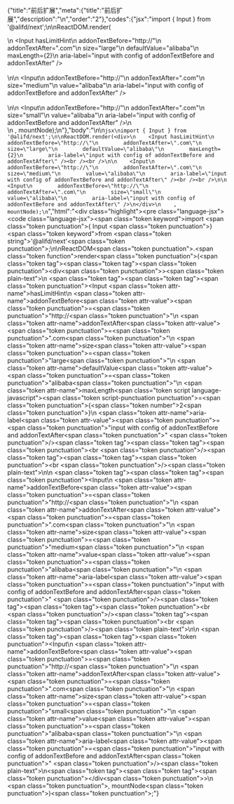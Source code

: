 {"title":"前后扩展","meta":{"title":"前后扩展","description":"\n","order":"2"},"codes":{"jsx":"import { Input } from '@alifd/next';\n\nReactDOM.render(<div>\n    <Input hasLimitHint\n        addonTextBefore=\"http://\"\n        addonTextAfter=\".com\"\n        size=\"large\"\n        defaultValue=\"alibaba\"\n        maxLength={2}\n        aria-label=\"input with config of addonTextBefore and addonTextAfter\" /><br /><br />\n\n    <Input\n        addonTextBefore=\"http://\"\n        addonTextAfter=\".com\"\n        size=\"medium\"\n        value=\"alibaba\"\n        aria-label=\"input with config of addonTextBefore and addonTextAfter\" /><br /><br />\n\n    <Input\n        addonTextBefore=\"http://\"\n        addonTextAfter=\".com\"\n        size=\"small\"\n        value=\"alibaba\"\n        aria-label=\"input with config of addonTextBefore and addonTextAfter\" />\n</div>\n    , mountNode);\n"},"body":"\n\n````jsx\nimport { Input } from '@alifd/next';\n\nReactDOM.render(<div>\n    <Input hasLimitHint\n        addonTextBefore=\"http://\"\n        addonTextAfter=\".com\"\n        size=\"large\"\n        defaultValue=\"alibaba\"\n        maxLength={2}\n        aria-label=\"input with config of addonTextBefore and addonTextAfter\" /><br /><br />\n\n    <Input\n        addonTextBefore=\"http://\"\n        addonTextAfter=\".com\"\n        size=\"medium\"\n        value=\"alibaba\"\n        aria-label=\"input with config of addonTextBefore and addonTextAfter\" /><br /><br />\n\n    <Input\n        addonTextBefore=\"http://\"\n        addonTextAfter=\".com\"\n        size=\"small\"\n        value=\"alibaba\"\n        aria-label=\"input with config of addonTextBefore and addonTextAfter\" />\n</div>\n    , mountNode);\n````","html":"<script>(function(){\"use strict\";\n\nvar _next = require(\"@alifd/next\");\n\nReactDOM.render(React.createElement(\n    \"div\",\n    null,\n    React.createElement(_next.Input, { hasLimitHint: true,\n        addonTextBefore: \"http://\",\n        addonTextAfter: \".com\",\n        size: \"large\",\n        defaultValue: \"alibaba\",\n        maxLength: 2,\n        \"aria-label\": \"input with config of addonTextBefore and addonTextAfter\" }),\n    React.createElement(\"br\", null),\n    React.createElement(\"br\", null),\n    React.createElement(_next.Input, {\n        addonTextBefore: \"http://\",\n        addonTextAfter: \".com\",\n        size: \"medium\",\n        value: \"alibaba\",\n        \"aria-label\": \"input with config of addonTextBefore and addonTextAfter\" }),\n    React.createElement(\"br\", null),\n    React.createElement(\"br\", null),\n    React.createElement(_next.Input, {\n        addonTextBefore: \"http://\",\n        addonTextAfter: \".com\",\n        size: \"small\",\n        value: \"alibaba\",\n        \"aria-label\": \"input with config of addonTextBefore and addonTextAfter\" })\n), mountNode);})()</script><div class=\"highlight\"><pre class=\"language-jsx\"><code class=\"language-jsx\"><span class=\"token keyword\">import</span> <span class=\"token punctuation\">{</span> Input <span class=\"token punctuation\">}</span> <span class=\"token keyword\">from</span> <span class=\"token string\">'@alifd/next'</span><span class=\"token punctuation\">;</span>\n\nReactDOM<span class=\"token punctuation\">.</span><span class=\"token function\">render</span><span class=\"token punctuation\">(</span><span class=\"token tag\"><span class=\"token tag\"><span class=\"token punctuation\">&lt;</span>div</span><span class=\"token punctuation\">></span></span><span class=\"token plain-text\">\n    </span><span class=\"token tag\"><span class=\"token tag\"><span class=\"token punctuation\">&lt;</span>Input</span> <span class=\"token attr-name\">hasLimitHint</span>\n        <span class=\"token attr-name\">addonTextBefore</span><span class=\"token attr-value\"><span class=\"token punctuation\">=</span><span class=\"token punctuation\">\"</span>http://<span class=\"token punctuation\">\"</span></span>\n        <span class=\"token attr-name\">addonTextAfter</span><span class=\"token attr-value\"><span class=\"token punctuation\">=</span><span class=\"token punctuation\">\"</span>.com<span class=\"token punctuation\">\"</span></span>\n        <span class=\"token attr-name\">size</span><span class=\"token attr-value\"><span class=\"token punctuation\">=</span><span class=\"token punctuation\">\"</span>large<span class=\"token punctuation\">\"</span></span>\n        <span class=\"token attr-name\">defaultValue</span><span class=\"token attr-value\"><span class=\"token punctuation\">=</span><span class=\"token punctuation\">\"</span>alibaba<span class=\"token punctuation\">\"</span></span>\n        <span class=\"token attr-name\">maxLength</span><span class=\"token script language-javascript\"><span class=\"token script-punctuation punctuation\">=</span><span class=\"token punctuation\">{</span><span class=\"token number\">2</span><span class=\"token punctuation\">}</span></span>\n        <span class=\"token attr-name\">aria-label</span><span class=\"token attr-value\"><span class=\"token punctuation\">=</span><span class=\"token punctuation\">\"</span>input with config of addonTextBefore and addonTextAfter<span class=\"token punctuation\">\"</span></span> <span class=\"token punctuation\">/></span></span><span class=\"token tag\"><span class=\"token tag\"><span class=\"token punctuation\">&lt;</span>br</span> <span class=\"token punctuation\">/></span></span><span class=\"token tag\"><span class=\"token tag\"><span class=\"token punctuation\">&lt;</span>br</span> <span class=\"token punctuation\">/></span></span><span class=\"token plain-text\">\n\n    </span><span class=\"token tag\"><span class=\"token tag\"><span class=\"token punctuation\">&lt;</span>Input</span>\n        <span class=\"token attr-name\">addonTextBefore</span><span class=\"token attr-value\"><span class=\"token punctuation\">=</span><span class=\"token punctuation\">\"</span>http://<span class=\"token punctuation\">\"</span></span>\n        <span class=\"token attr-name\">addonTextAfter</span><span class=\"token attr-value\"><span class=\"token punctuation\">=</span><span class=\"token punctuation\">\"</span>.com<span class=\"token punctuation\">\"</span></span>\n        <span class=\"token attr-name\">size</span><span class=\"token attr-value\"><span class=\"token punctuation\">=</span><span class=\"token punctuation\">\"</span>medium<span class=\"token punctuation\">\"</span></span>\n        <span class=\"token attr-name\">value</span><span class=\"token attr-value\"><span class=\"token punctuation\">=</span><span class=\"token punctuation\">\"</span>alibaba<span class=\"token punctuation\">\"</span></span>\n        <span class=\"token attr-name\">aria-label</span><span class=\"token attr-value\"><span class=\"token punctuation\">=</span><span class=\"token punctuation\">\"</span>input with config of addonTextBefore and addonTextAfter<span class=\"token punctuation\">\"</span></span> <span class=\"token punctuation\">/></span></span><span class=\"token tag\"><span class=\"token tag\"><span class=\"token punctuation\">&lt;</span>br</span> <span class=\"token punctuation\">/></span></span><span class=\"token tag\"><span class=\"token tag\"><span class=\"token punctuation\">&lt;</span>br</span> <span class=\"token punctuation\">/></span></span><span class=\"token plain-text\">\n\n    </span><span class=\"token tag\"><span class=\"token tag\"><span class=\"token punctuation\">&lt;</span>Input</span>\n        <span class=\"token attr-name\">addonTextBefore</span><span class=\"token attr-value\"><span class=\"token punctuation\">=</span><span class=\"token punctuation\">\"</span>http://<span class=\"token punctuation\">\"</span></span>\n        <span class=\"token attr-name\">addonTextAfter</span><span class=\"token attr-value\"><span class=\"token punctuation\">=</span><span class=\"token punctuation\">\"</span>.com<span class=\"token punctuation\">\"</span></span>\n        <span class=\"token attr-name\">size</span><span class=\"token attr-value\"><span class=\"token punctuation\">=</span><span class=\"token punctuation\">\"</span>small<span class=\"token punctuation\">\"</span></span>\n        <span class=\"token attr-name\">value</span><span class=\"token attr-value\"><span class=\"token punctuation\">=</span><span class=\"token punctuation\">\"</span>alibaba<span class=\"token punctuation\">\"</span></span>\n        <span class=\"token attr-name\">aria-label</span><span class=\"token attr-value\"><span class=\"token punctuation\">=</span><span class=\"token punctuation\">\"</span>input with config of addonTextBefore and addonTextAfter<span class=\"token punctuation\">\"</span></span> <span class=\"token punctuation\">/></span></span><span class=\"token plain-text\">\n</span><span class=\"token tag\"><span class=\"token tag\"><span class=\"token punctuation\">&lt;/</span>div</span><span class=\"token punctuation\">></span></span>\n    <span class=\"token punctuation\">,</span> mountNode<span class=\"token punctuation\">)</span><span class=\"token punctuation\">;</span></code></pre></div>"}